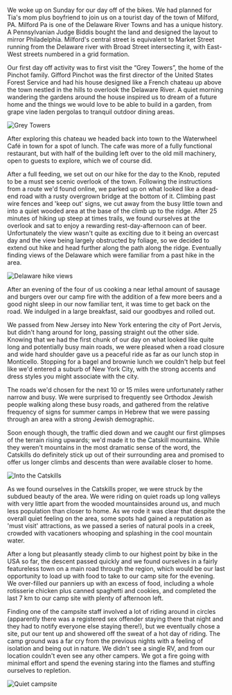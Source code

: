 <!--t Catskills 2 - New York and into the Catskills t-->
<!--d We woke up on Sunday for our day off of the bikes. We had planned for Tia&#039;s mom plus boyfriend to join us on a tourist day of the town of d-->
<!--tag Touring tag-->
<!--image http://localhost:8000/blog/content/images/20161009030714-2016-08-02_catskills2_large.jpg image-->

We woke up on Sunday for our day off of the bikes. We had planned for Tia's mom plus boyfriend to join us on a tourist day of the town of Milford, PA. Milford Pa is one of the Delaware River Towns and has a unique history. A Pennsylvanian Judge Biddis bought the land and designed the layout to mirror Philadelphia. Milford's central street is equivalent to Market Street running from the Delaware river with Broad Street intersecting it, with East-West streets numbered in a grid formation.

Our first day off activity was to first visit the “Grey Towers”, the home of the Pinchot family. Gifford Pinchot was the first director of the United States Forest Service and had his house designed like a French chateau up above the town nestled in the hills to overlook the Delaware River. A quiet morning wandering the gardens around the house inspired us to dream of a future home and the things we would love to be able to build in a garden, from grape vine laden pergolas to tranquil outdoor dining areas.

![Grey Towers][1]

After exploring this chateau we headed back into town to the Waterwheel Café in town for a spot of lunch. The cafe was more of a fully functional restaurant, but with half of the building left over to the old mill machinery, open to guests to explore, which we of course did.

After a full feeding, we set out on our hike for the day to the Knob, reputed to be a must see scenic overlook of the town. Following the instructions from a route we'd found online, we parked up on what looked like a dead-end road with a rusty overgrown bridge at the bottom of it. Climbing past wire fences and 'keep out' signs, we cut away from the busy little town and into a quiet wooded area at the base of the climb up to the ridge. After 25 minutes of hiking up steep at times trails, we found ourselves at the overlook and sat to enjoy a rewarding rest-day-afternoon can of beer. Unfortunately the view wasn't quite as exciting due to it being an overcast day and the view being largely obstructed by foliage, so we decided to extend out hike and head further along the path along the ridge. Eventually finding views of the Delaware which were familiar from a past hike in the area.

![Delaware hike views][2]

After an evening of the four of us cooking a near lethal amount of sausage and burgers over our camp fire with the addition of a few more beers and a good night sleep in our now familiar tent, it was time to get back on the road. We indulged in a large breakfast, said our goodbyes and rolled out.

We passed from New Jersey into New York entering the city of Port Jervis, but didn't hang around for long, passing straight out the other side. Knowing that we had the first chunk of our day on what looked like quite long and potentially busy main roads, we were pleased when a road closure and wide hard shoulder gave us a peaceful ride as far as our lunch stop in Monticello. Stopping for a bagel and brownie lunch we couldn't help but feel like we'd entered a suburb of New York City, with the strong accents and dress styles you might associate with the city.

The roads we'd chosen for the next 10 or 15 miles were unfortunately rather narrow and busy. We were surprised to frequently see Orthodox Jewish people walking along these busy roads, and gathered from the relative frequency of signs for summer camps in Hebrew that we were passing through an area with a strong Jewish demographic.

Soon enough though, the traffic died down and we caught our first glimpses of the terrain rising upwards; we'd made it to the Catskill mountains. While they weren't mountains in the most dramatic sense of the word, the Catskills do definitely stick up out of their surrounding area and promised to offer us longer climbs and descents than were available closer to home.

![Into the Catskills][3]

As we found ourselves in the Catskills proper, we were struck by the subdued beauty of the area. We were riding on quiet roads up long valleys with very little apart from the wooded mountainsides around us, and much less population than closer to home. As we rode it was clear that despite the overall quiet feeling on the area, some spots had gained a reputation as 'must visit' attractions, as we passed a series of natural pools in a creek, crowded with vacationers whooping and splashing in the cool mountain water.

After a long but pleasantly steady climb to our highest point by bike in the USA so far, the descent passed quickly and we found ourselves in a fairly featureless town on a main road through the region, which would be our last opportunity to load up with food to take to our camp site for the evening. We over-filled our panniers up with an excess of food, including a whole rotisserie chicken plus canned spaghetti and cookies, and completed the last 7 km to our camp site with plenty of afternoon left.

Finding one of the campsite staff involved a lot of riding around in circles (apparently there was a registered sex offender staying there that night and they had to notify everyone else staying there!), but we eventually chose a site, put our tent up and showered off the sweat of a hot day of riding. The camp ground was a far cry from the previous nights with a feeling of isolation and being out in nature. We didn't see a single RV, and from our location couldn't even see any other campers. We got a fire going with minimal effort and spend the evening staring into the flames and stuffing ourselves to repletion.

![Quiet campsite][4]

  [1]: http://localhost:8000/blog/content/images/20161009030658-grey-towers.jpg
  [2]: http://localhost:8000/blog/content/images/20161009030642-milford-hike.jpg
  [3]: http://localhost:8000/blog/content/images/20161009030621-into-catskills.jpg
  [4]: http://localhost:8000/blog/content/images/20161009030600-quiet-campsite.jpg
